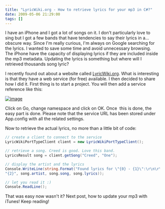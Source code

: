 ```yaml
---
title: "LyricWiki.org - How to retrieve lyrics for your mp3 in C#?"
date: 2009-05-06 21:29:00
tags: []
---
```


I have an iPhone and I got a lot of songs on it. I don't particularly love to sing but I got a few bands that have tendencies to say their lyrics in a... obscure way. Since I'm really curious, I'm always on Google searching for the lyrics. I wanted to save some time and avoid unnecessary browsing. The iPhone have the capacity of displaying lyrics if they are included inside the mp3 metadata. Updating the lyrics is something but where will I retrieved thousands song lyric?

I recently found out about a website called [LyricWiki.org](http://www.lyricwiki.org). What is interesting is that they have a web service (for free) available. I then decided to share how I did it. First thing is to start a project. You will then add a service reference like this:

[![image](http://lh6.ggpht.com/_S0YTV7NEdrk/SgI5XJ2_qaI/AAAAAAAAAEg/W0APaGWSSek/image_thumb%5B4%5D.png?imgmax=800 "image")](http://lh3.ggpht.com/_S0YTV7NEdrk/SgI5W1ZNJEI/AAAAAAAAAEc/u7WlddEqqhc/s1600-h/image%5B6%5D.png)

Click on Go, change namespace and click on OK. Once&nbsp; this is done, the easy part is done. Please note that the service URL has been stored under App.config with all the related settings.

Now to retrieve the actual lyrics, no more than a little bit of code:

```cs
// create a client to connect to the service
LyricWikiPortTypeClient client = new LyricWikiPortTypeClient();

// retrieve a song. Creed is good. Love this band.
LyricsResult song = client.getSong("Creed", "One");

// display the artist and the lyrics
Console.WriteLine(string.Format("Found lyrics for \"{0} - {1}\":\r\n\r\n" +
"{2}", song.artist, song.song, song.lyrics));

// let you read it :)
Console.ReadLine();
```

That was easy now wasn't it? Next post, how to update your mp3 with iTunes! Keep reading!
